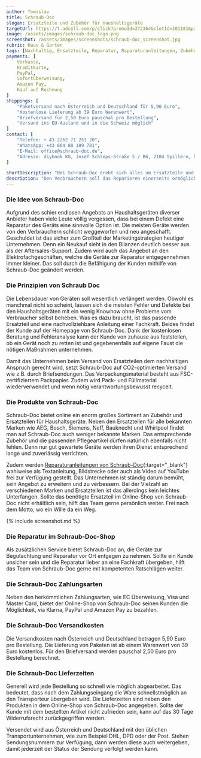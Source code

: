 ```yaml
---
author: Tomislav
title: Schraub-Doc
slogan: Ersatzteile und Zubehör für Haushaltsgeräte
targetUrl: https://t.adcell.com/p/click?promoId=272364&slotId=101181&param0=https%3A%2F%2Fschraub-doc.de%2F
image: /assets/images/schraub-doc_logo.png
screenshot: /assets/images/screenshots/schraub-doc_screenshot.jpg
rubric: Haus & Garten
tags: [Nachhaltig, Ersatzteile, Reparatur, Raparaturanleitungen, Zubehör, Haushaltsgeräte]
payments: [
    Vorkasse,
    Kreditkarte,
    PayPal,
    Sofortüberweisung,
    Amazon Pay,
    Kauf auf Rechnung
]
shippings: [
    "Paketversand nach Österreich und Deutschland für 5,90 Euro",
    "Kostenlose Lieferung ab 39 Euro Warenwert",
    "Briefversand für 2,50 Euro pauschal pro Bestellung",
    "Versand ins EU-Ausland und in die Schweiz möglich"
]
contact: [
    "Telefon: + 43 2262 71 251 20",
    "WhatsApp: +43 664 88 189 781",
    "E-Mail: office@schraub-doc.de",
    "Adresse: diybook KG, Josef Schleps-Straße 5 / B6, 2104 Spillern, Österreich"
]

shortDescription: "Bei Schraub-Doc dreht sich alles um Ersatzteile und Reparaturanleitungen für Haushaltsgeräte. Die Grundidee ist es, den Kunden eine nachhaltige Nutzung sowie rasche und kostengünstige Reparaturen an ihren Haushaltsgeräten zu ermöglichen."
description: "Den Verbrauchern soll das Reparieren einerseits ermöglicht, aber auch anhand von frei verfügbarem Bild- und Videomaterial zur Montage schmackhaft gemacht werden. Um den nachhaltigen Werten gerecht zu werden, setzt Schraub-Doc auf CO2-optimierten Versand und FSC zertifiziertes Packmaterial. Mit diesen Maßnahmen soll der Reparaturgedanke stärker etabliert und zur Erhaltung unseres Planeten beitragen werden."
---
```


### Die Idee von Schraub-Doc

Aufgrund des schier endlosen Angebots an Haushaltsgeräten diverser Anbieter haben viele Leute völlig vergessen, dass bei einem Defekt eine Reparatur des Geräts eine sinnvolle Option ist. Die meisten Geräte werden von den Verbrauchern schlicht weggeworfen und neu angeschafft. Geschuldet ist das sicher zum Großteil der Marketingstrategien heutiger Unternehmen. Denn ein Neukauf sieht in den Bilanzen deutlich besser aus als der Aftersales-Support. Zudem wird auch das Angebot an den Elektrofachgeschäften, welche die Geräte zur Reparatur entgegennehmen immer kleiner. Das soll durch die Befähigung der Kunden mithilfe von Schraub-Doc geändert werden.

### Die Prinzipien von Schraub Doc

Die Lebensdauer von Geräten soll wesentlich verlängert werden. Obwohl es manchmal nicht so scheint, lassen sich die meisten Fehler und Defekte bei den Haushaltsgeräten mit ein wenig Knowhow ohne Probleme vom Verbraucher selbst beheben. Was es dazu braucht, ist das passende Ersatzteil und eine nachvollziehbare Anleitung einer Fachkraft. Beides findet der Kunde auf der Homepage von Schraub-Doc. Dank der kostenlosen Beratung und Fehleranalyse kann der Kunde von zuhause aus feststellen, ob ein Gerät noch zu retten ist und gegebenenfalls auf eigene Faust die nötigen Maßnahmen unternehmen.

Damit das Unternehmen beim Versand von Ersatzteilen dem nachhaltigen Anspruch gerecht wird, setzt Schraub-Doc auf CO2-optimierten Versand wie z.B. durch Briefsendungen. Das Verpackungsmaterial besteht aus FSC-zertifiziertem Packpapier. Zudem wird Pack- und Füllmaterial wiederverwendet und wenn nötig verantwortungsbewusst recycelt.

### Die Produkte von Schraub-Doc

Schraub-Doc bietet online ein enorm großes Sortiment an Zubehör und Ersatzteilen für Haushaltsgeräte. Neben den Ersatzteilen für alle bekannten Marken wie AEG, Bosch, Siemens, Neff, Bauknecht und Whirlpool findet man auf Schraub-Doc auch weniger bekannte Marken. Das entsprechende Zubehör und die passenden Pflegeartikel dürfen natürlich ebenfalls nicht fehlen. Denn nur gut gewartete Geräte werden ihren Dienst entsprechend lange und zuverlässig verrichten.

Zudem werden [Reparaturanleitungen von Schraub-Doc](https://schraub-doc.de/reparaturanleitungen/){:target="_blank"} wahlweise als Textanleitung, Bildstrecke oder auch als Video auf YouTube frei zur Verfügung gestellt. Das Unternehmen ist ständig darum bemüht, sein Angebot zu erweitern und zu verbessern. Bei der Vielzahl an verschiedenen Marken und Ersatzteilen ist das allerdings kein leichtes Unterfangen. Sollte das benötigte Ersatzteil im Online-Shop von Schraub-Doc nicht erhältlich sein, hilft das Team gerne persönlich weiter. Frei nach dem Motto, wo ein Wille da ein Weg.

{% include screenshot.md %}

### Die Reparatur im Schraub-Doc-Shop

Als zusätzlichen Service bietet Schraub-Doc an, die Geräte zur Begutachtung und Reparatur vor Ort entgegen zu nehmen. Sollte ein Kunde unsicher sein und die Reparatur lieber an eine Fachkraft übergeben, hilft das Team von Schraub-Doc gerne mit kompetenten Ratschlägen weiter.

### Die Schraub-Doc Zahlungsarten

Neben den herkömmlichen Zahlungsarten, wie EC Überweisung, Visa und Master Card, bietet der Online-Shop von Schraub-Doc seinen Kunden die Möglichkeit, via Klarna, PayPal und Amazon Pay zu bezahlen.

### Die Schraub-Doc Versandkosten

Die Versandkosten nach Österreich und Deutschland betragen 5,90 Euro pro Bestellung. Die Lieferung von Paketen ist ab einem Warenwert von 39 Euro kostenlos. Für den Briefversand werden pauschal 2,50 Euro pro Bestellung berechnet.

### Die Schraub-Doc Lieferzeiten

Generell wird jede Bestellung so schnell wie möglich abgearbeitet. Das bedeutet, dass nach dem Zahlungseingang die Ware schnellstmöglich an den Transporteur übergeben wird. Die Lieferzeiten sind neben den Produkten in dem Online-Shop von Schraub-Doc angegeben. Sollte der Kunde mit dem bestellten Artikel nicht zufrieden sein, kann auf das 30 Tage Widerrufsrecht zurückgegriffen werden.

Versendet wird aus Österreich und Deutschland mit den üblichen Transportunternehmen, wie zum Beispiel DHL, DPD oder der Post. Stehen Sendungsnummern zur Verfügung, dann werden diese auch weitergeben, damit jederzeit der Status der Sendung verfolgt werden kann.